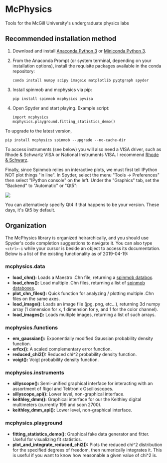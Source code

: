 # McPhysics
Tools for the McGill University's undergraduate physics labs

## Recommended installation method

1. Download and install [Anaconda Python 3](https://www.anaconda.com/distribution/) or [Miniconda Python 3](https://docs.conda.io/en/latest/miniconda.html).

2. From the Anaconda Prompt (or system terminal, depending on your installation options), install the requisite packages available in the conda repository:
   ```
   conda install numpy scipy imageio matplotlib pyqtgraph spyder
   ```
3. Install spinmob and mcphysics via pip:
   ```
   pip install spinmob mcphysics pyvisa
   ```
4. Open Spyder and start playing. Example script:
   ```
   import mcphysics
   mcphysics.playground.fitting_statistics_demo()
   ```
To upgrade to the latest version,
   ```
   pip install mcphysics spinmob --upgrade --no-cache-dir
   ```

To access instruments (see below) you will also need a VISA driver, such as Rhode & Schwartz VISA or National Instruments VISA. I recommend [Rhode & Schwarz](https://www.rohde-schwarz.com/ca/driver-pages/remote-control/3-visa-and-tools_231388.html).

Finally, since Spinmob relies on interactive plots, we must first tell IPython NOT plot things "in line". In Spyder, select the menu "Tools -> Preferences" then select "IPython console" on the left. Under the "Graphics" tab, set the "Backend" to "Automatic" or "Qt5":

![](https://github.com/Spinmob/spinmob/wiki/Home/Images/IPython1.png)

You can alternatively specify Qt4 if that happens to be your version. These days, it's Qt5 by default.

## Organization
The McPhysics library is organized heirarchically, and you should use Spyder's code completion suggestions to navigate it. You can also type `<ctrl>-i` while your cursor is beside an object to access its documentation. Below is a list of the existing functionality as of 2019-04-19:

### mcphysics.data
 * __load_chn():__ Loads a Maestro .Chn file, returning a [spinmob databox](https://github.com/Spinmob/spinmob/wiki/2.-Data-Handling).
 * __load_chns():__ Load multiple .Chn files, returning a list of [spinmob databoxes](https://github.com/Spinmob/spinmob/wiki/2.-Data-Handling).
 * __plot_chn_files():__ Quick function for analyzing / plotting multiple .Chn files on the same axes.
 * __load_image():__ Loads an image file (jpg, png, etc...), returning 3d numpy array (1 dimension for x, 1 dimension for y, and 1 for the color channel).
 * __load_images():__ Loads multiple images, returning a list of such arrays.
 
 ### mcphysics.functions
  * __em_gaussian():__ Exponentially modified Gaussian probability density function.
  * __erfcx():__ A scaled complementary error function.
  * __reduced_chi2():__ Reduced chi^2 probability density function.
  * __voigt():__ Voigt probability density function.
 
 ### mcphysics.instruments
  * __sillyscope():__ Semi-unified graphical interface for interacting with an assortment of Rigol and Tektronix Oscilloscopes.
  * __sillyscope_api():__ Lower level, non-graphical interface.
  * __keithley_dmm():__ Graphical interface for our the Keithley digital multimeters (currently 199 and soon 2700).
  * __keithley_dmm_api():__ Lower level, non-graphical interface.
  
 ### mcphysics.playground
  * __fitting_statistics_demo():__ Graphical fake data generator and fitter. Useful for visualizing fit statistics.
  * __plot_and_integrate_reduced_chi2():__ Plots the reduced chi^2 distribution for the specified degrees of freedom, then numerically integrates it. This is useful if you want to know how reasonable a given value of chi^2 is.

